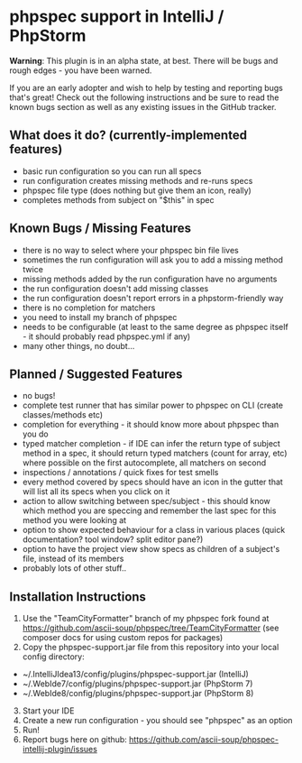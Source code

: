 phpspec support in IntelliJ / PhpStorm
======================================

**Warning**: This plugin is in an alpha state, at best.
There will be bugs and rough edges - you have been warned.

If you are an early adopter and wish to help by testing
 and reporting bugs that's great! Check out the following
 instructions and be sure to read the known bugs section
 as well as any existing issues in the GitHub tracker.

What does it do? (currently-implemented features)
-------------------------------------------------
- basic run configuration so you can run all specs
- run configuration creates missing methods and re-runs specs
- phpspec file type (does nothing but give them an icon, really)
- completes methods from subject on "$this" in spec

Known Bugs / Missing Features
------------------------------
- there is no way to select where your phpspec bin file lives
- sometimes the run configuration will ask you to add a missing method twice
- missing methods added by the run configuration have no arguments
- the run configuration doesn't add missing classes
- the run configuration doesn't report errors in a phpstorm-friendly way
- there is no completion for matchers
- you need to install my branch of phpspec
- needs to be configurable (at least to the same degree as phpspec itself - it should probably read phpspec.yml if any)
- many other things, no doubt...

Planned / Suggested Features
----------------------------
- no bugs!
- complete test runner that has similar power to phpspec on CLI (create classes/methods etc)
- completion for everything - it should know more about phpspec than you do
- typed matcher completion - if IDE can infer the return type of subject method in a spec, it should return typed matchers (count for array, etc) where possible on the first autocomplete, all matchers on second
- inspections / annotations / quick fixes for test smells
- every method covered by specs should have an icon in the gutter that will list all its specs when you click on it
- action to allow switching between spec/subject - this should know which method you are speccing and remember the last spec for this method you were looking at
- option to show expected behaviour for a class in various places (quick documentation? tool window? split editor pane?)
- option to have the project view show specs as children of a subject's file, instead of its members
- probably lots of other stuff..


Installation Instructions
-------------------------
1. Use the "TeamCityFormatter" branch of my phpspec fork found at https://github.com/ascii-soup/phpspec/tree/TeamCityFormatter (see composer docs for using custom repos for packages)
2. Copy the phpspec-support.jar file from this repository into your local config directory:
- ~/.IntelliJIdea13/config/plugins/phpspec-support.jar (IntelliJ)
- ~/.WebIde7/config/plugins/phpspec-support.jar (PhpStorm 7)
- ~/.WebIde8/config/plugins/phpspec-support.jar (PhpStorm 8)
3. Start your IDE
4. Create a new run configuration - you should see "phpspec" as an option
5. Run!
6. Report bugs here on github: https://github.com/ascii-soup/phpspec-intellij-plugin/issues
